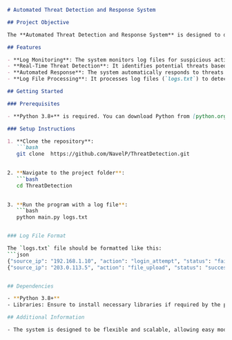 ```markdown
# Automated Threat Detection and Response System

## Project Objective

The **Automated Threat Detection and Response System** is designed to detect and respond to security threats by monitoring logs for suspicious activity. It specifically looks for failed login attempts, blocks malicious IPs, and sends alerts when threats are detected.

## Features

- **Log Monitoring**: The system monitors log files for suspicious activity such as failed login attempts.
- **Real-Time Threat Detection**: It identifies potential threats based on predefined rules and patterns.
- **Automated Response**: The system automatically responds to threats by blocking malicious IPs and sending alerts.
- **Log File Processing**: It processes log files (`logs.txt`) to detect and respond to security threats.

## Getting Started

### Prerequisites

- **Python 3.8+** is required. You can download Python from [python.org](https://www.python.org/downloads/).

### Setup Instructions

1. **Clone the repository**:
   ```bash
   git clone  https://github.com/NavelP/ThreatDetection.git
   

2. **Navigate to the project folder**:
   ```bash
   cd ThreatDetection
   

3. **Run the program with a log file**:
   ```bash
   python main.py logs.txt


### Log File Format

The `logs.txt` file should be formatted like this:
```json
{"source_ip": "192.168.1.10", "action": "login_attempt", "status": "failed"}
{"source_ip": "203.0.113.5", "action": "file_upload", "status": "success"}


## Dependencies

- **Python 3.8+**
- Libraries: Ensure to install necessary libraries if required by the project.

## Additional Information

- The system is designed to be flexible and scalable, allowing easy modification for different threat detection rules.
```
